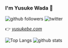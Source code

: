 ### I'm Yusuke Wada 👋

![github followers](https://img.shields.io/github/followers/yusukebe?style=social)
![twitter](https://img.shields.io/twitter/follow/yusukebe?style=social)

👉 [*yusukebe.com*](https://yusukebe.com/) 

<!--
**yusukebe/yusukebe** is a ✨ _special_ ✨ repository because its `README.md` (this file) appears on your GitHub profile.

Here are some ideas to get you started:

- 🔭 I’m currently working on ...
- 🌱 I’m currently learning ...
- 👯 I’m looking to collaborate on ...
- 🤔 I’m looking for help with ...
- 💬 Ask me about ...
- 📫 How to reach me: ...
- 😄 Pronouns: ...
- ⚡ Fun fact: ...
-->

![Top Langs](https://github-readme-stats.vercel.app/api/top-langs/?username=yusukebe&layout=compact)
![github stats](https://github-readme-stats.vercel.app/api?username=yusukebe&show_icons=true&count_private=true&hide=issues,prs,contribs&include_all_commits=true&line_height=40)
